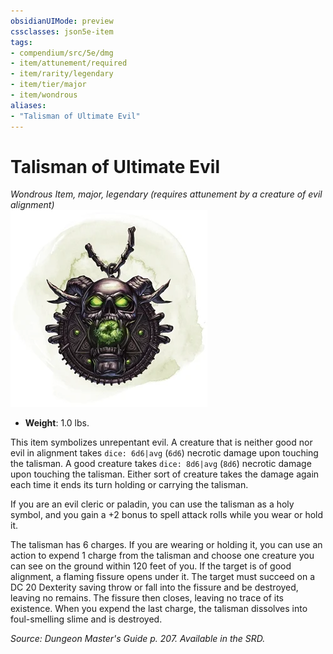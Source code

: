 ```yaml
---
obsidianUIMode: preview
cssclasses: json5e-item
tags:
- compendium/src/5e/dmg
- item/attunement/required
- item/rarity/legendary
- item/tier/major
- item/wondrous
aliases: 
- "Talisman of Ultimate Evil"
---
```

# Talisman of Ultimate Evil
*Wondrous Item, major, legendary (requires attunement by a creature of evil alignment)*  
![](4-Resources/Compendium/items/img/talisman-of-ultimate-evil.webp#right)  

- **Weight**: 1.0 lbs.

This item symbolizes unrepentant evil. A creature that is neither good nor evil in alignment takes `dice: 6d6|avg` (`6d6`) necrotic damage upon touching the talisman. A good creature takes `dice: 8d6|avg` (`8d6`) necrotic damage upon touching the talisman. Either sort of creature takes the damage again each time it ends its turn holding or carrying the talisman.

If you are an evil cleric or paladin, you can use the talisman as a holy symbol, and you gain a +2 bonus to spell attack rolls while you wear or hold it.

The talisman has 6 charges. If you are wearing or holding it, you can use an action to expend 1 charge from the talisman and choose one creature you can see on the ground within 120 feet of you. If the target is of good alignment, a flaming fissure opens under it. The target must succeed on a DC 20 Dexterity saving throw or fall into the fissure and be destroyed, leaving no remains. The fissure then closes, leaving no trace of its existence. When you expend the last charge, the talisman dissolves into foul-smelling slime and is destroyed.

*Source: Dungeon Master's Guide p. 207. Available in the SRD.*